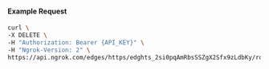 <!-- Code generated for API Clients. DO NOT EDIT. -->

#### Example Request

```bash
curl \
-X DELETE \
-H "Authorization: Bearer {API_KEY}" \
-H "Ngrok-Version: 2" \
https://api.ngrok.com/edges/https/edghts_2si0pqAmRbsSSZgX2Sfx9zLdbKy/routes/edghtsrt_2si0pppYUS9CT2w3MrQ2mqa8uo5/ip_restriction
```
